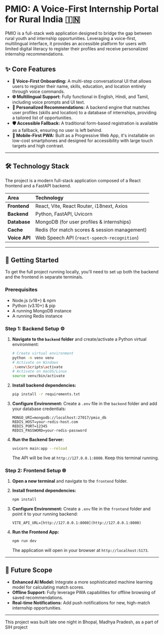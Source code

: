 # PMIO: A Voice-First Internship Portal for Rural India 🇮🇳

PMIO is a full-stack web application designed to bridge the gap between rural youth and internship opportunities. Leveraging a voice-first, multilingual interface, it provides an accessible platform for users with limited digital literacy to register their profiles and receive personalized internship recommendations.



## ✨ Core Features

* **🎤 Voice-First Onboarding:** A multi-step conversational UI that allows users to register their name, skills, education, and location entirely through voice commands.
* **🌐 Multilingual Support:** Fully functional in English, Hindi, and Tamil, including voice prompts and UI text.
* **🤖 Personalized Recommendations:** A backend engine that matches user profiles (skills and location) to a database of internships, providing a tailored list of opportunities.
* **🛡️ Accessible Fallback:** A traditional form-based registration is available as a fallback, ensuring no user is left behind.
* **📱 Mobile-First PWA:** Built as a Progressive Web App, it's installable on low-cost smartphones and designed for accessibility with large touch targets and high contrast.

---

## 🛠️ Technology Stack

The project is a modern full-stack application composed of a React frontend and a FastAPI backend.

| Area      | Technology                                    |
| :-------- | :-------------------------------------------- |
| **Frontend** | React, Vite, React Router, i18next, Axios     |
| **Backend** | Python, FastAPI, Uvicorn                      |
| **Database** | MongoDB (for user profiles & internships)     |
| **Cache** | Redis (for match scores & session management) |
| **Voice API** | Web Speech API (`react-speech-recognition`)   |

---

## 🚀 Getting Started

To get the full project running locally, you'll need to set up both the backend and the frontend in separate terminals.

### Prerequisites

* Node.js (v18+) & npm
* Python (v3.10+) & pip
* A running MongoDB instance
* A running Redis instance

### Step 1: Backend Setup ⚙️

1.  **Navigate to the `backend` folder** and create/activate a Python virtual environment:
    ```bash
    # Create virtual environment
    python -m venv venv
    # Activate on Windows
    .\venv\Scripts\activate
    # Activate on macOS/Linux
    source venv/bin/activate
    ```

2.  **Install backend dependencies:**
    ```bash
    pip install -r requirements.txt
    ```

3.  **Configure Environment:** Create a `.env` file in the `backend` folder and add your database credentials:
    ```
    MONGO_URI=mongodb://localhost:27017/pmio_db
    REDIS_HOST=your-redis-host.com
    REDIS_PORT=12345
    REDIS_PASSWORD=your-redis-password
    ```

4.  **Run the Backend Server:**
    ```bash
    uvicorn main:app --reload
    ```
    The API will be live at `http://127.0.0.1:8000`. Keep this terminal running.

### Step 2: Frontend Setup 🌐

1.  **Open a new terminal** and navigate to the `frontend` folder.

2.  **Install frontend dependencies:**
    ```bash
    npm install
    ```

3.  **Configure Environment:** Create a `.env` file in the `frontend` folder and point it to your running backend:
    ```
    VITE_API_URL=[http://127.0.0.1:8000](http://127.0.0.1:8000)
    ```

4.  **Run the Frontend App:**
    ```bash
    npm run dev
    ```
    The application will open in your browser at `http://localhost:5173`.

---

## 🔮 Future Scope

* **Enhanced AI Model:** Integrate a more sophisticated machine learning model for calculating match scores.
* **Offline Support:** Fully leverage PWA capabilities for offline browsing of saved recommendations.
* **Real-time Notifications:** Add push notifications for new, high-match internship opportunities.

---

This project was built late one night in Bhopal, Madhya Pradesh, as a part of SIH project 

